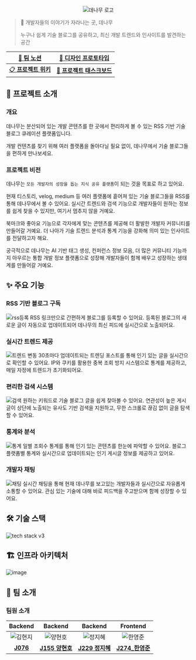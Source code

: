 <div align="center">
  <img src="https://github.com/user-attachments/assets/e15ccd74-1e0c-4e02-8df2-6fed0f3236ff" alt="데나무 로고"/>
</div>

> 🎋 개발자들의 이야기가 자라나는 곳, 데나무
>
> 누구나 쉽게 기술 블로그를 공유하고, 최신 개발 트렌드와 인사이트를 발견하는 공간

<div align = 'center'>

| [📑 팀 노션](https://crocus-grip-257.notion.site/Web41-16561470aa0680518389e25b393b0ec8?pvs=4) | [🎨 디자인 프로토타입](https://www.figma.com/design/RcFu9MLQigDPZRrDW19Uic/Denamu---Design?node-id=36-5&node-type=frame&t=IzLL9ahn668ZHBRA-0) |
|----------------------------------------------------------------------------------------------------------|---------------------------------------------------------------------------------------------------------------------------------------|
| [📋 **프로젝트 위키**](https://github.com/boostcampwm-2024/refactor-web41-dennanu/wiki) |                               [🚀 **프로젝트 태스크보드**](https://github.com/orgs/boostcampwm-2024/projects/240/views/1)                               |


</div>


## 📖 프로젝트 소개
### 개요
데나무는 분산되어 있는 개발 콘텐츠를 한 곳에서 편리하게 볼 수 있는 RSS 기반 기술 블로그 큐레이션 플랫폼입니다.

개발 컨텐츠를 찾기 위해 여러 플랫폼을 돌아다닐 필요 없이, 데나무에서 기술 블로그들을 편하게 만나보세요.

### 프로젝트 비전
데나무는 `모든 개발자의 성장을 돕는 지식 공유 플랫폼`이 되는 것을 목표로 하고 있어요.

현재 티스토리, velog, medium 등 여러 플랫폼에 흩어져 있는 기술 블로그들을 RSS를 통해 데나무에서 볼 수 있어요. 실시간 트렌드와 검색 기능으로 개발자들이 원하는 정보를 쉽게 찾을 수 있지만, 여기서 멈추지 않을 거예요.

북마크와 좋아요 기능으로 각자에게 맞는 콘텐츠를 제공해 더 활발한 개발자 커뮤니티를 만들어갈 거예요. 더 나아가 기술 트렌드 분석과 통계 기능을 강화해 의미 있는 인사이트를 전달하고자 해요.

궁극적으로 데나무는 AI 기반 태그 생성, 컨퍼런스 정보 모음, 더 많은 커뮤니티 기능까지 아우르는 통합 개발 정보 플랫폼으로 성장해 개발자들이 함께 배우고 성장하는 생태계를 만들어갈 거예요.

## ✨ 주요 기능

### RSS 기반 블로그 구독
![rss등록](https://github.com/user-attachments/assets/f374cbc1-121e-4360-848a-b18fd4143732)
RSS 링크만으로 간편하게 블로그를 등록할 수 있어요. 등록된 블로그의 새로운 글이 자동으로 업데이트되어 데나무의 최신 피드에 실시간으로 노출되어요.

### 실시간 트렌드 제공
![트렌드 변동](https://github.com/user-attachments/assets/74703d28-5135-4d28-88b2-76967c85488b)
30초마다 업데이트되는 트렌딩 포스트를 통해 인기 있는 글을 실시간으로 확인할 수 있어요. IP와 쿠키를 활용한 중복 조회 방지 시스템으로 통계를 제공하고, 매일 자정에 트렌드가 초기화되어요.

### 편리한 검색 시스템
![검색](https://github.com/user-attachments/assets/38687c31-92be-41e1-a50e-5e39f5c8f19f)
원하는 키워드로 기술 블로그 글을 쉽게 찾아볼 수 있어요. 연관성이 높은 게시글이 상단에 노출되는 유사도 기반 검색을 지원하고, 무한 스크롤로 끊김 없이 글을 탐색할 수 있어요.

### 통계와 분석
![통계](https://github.com/user-attachments/assets/1a692e0a-4ef6-48bd-b2c1-5bd3bb5daf5d)
일별 조회수 통계를 통해 인기 있는 콘텐츠를 한눈에 파악할 수 있어요. 블로그 플랫폼별 통계와 실시간으로 업데이트되는 인기 게시글 정보를 제공하고 있어요.

### 개발자 채팅
![채팅](https://github.com/user-attachments/assets/7c913fd5-e6e9-442c-bb41-3a60677614cd)
실시간 채팅을 통해 현재 데나무를 보고있는 개발자들과 실시간으로 자유롭게 소통할 수 있어요. 관심 있는 기술에 대해 바로 피드백을 주고받으며 함께 성장할 수 있어요.

## 🛠 기술 스택

<img src="https://github.com/user-attachments/assets/a6434f11-8b71-4a7b-93fd-fcd7e0229fa0" alt="tech stack v3" >

## 🏗️ 인프라 아키텍처
![image](https://github.com/user-attachments/assets/6523b71d-2bee-4f24-b8ec-436b747c6cc7)


## 👥 팀 소개

### 팀원 소개
|  **Backend**   |     **Backend**      |        **Backend**         |        **Frontend**        |
|:--------------:| :------------------: | :-------------------------: | :-----------------------: |
| ![김현지][kimhji] |  ![양현호][adkm12]  |     ![정지혜][Jeongwisdom]     |    ![한영준][zizonyoungjun]     |
| **[J076 ][kimhji_g]** | **[J155 양현호][adkm12_g]** | **[J229 정지혜][Jeongwisdom_g]** | **[J274_한영준][zizonyoungjun_g]** |


[kimhji]: https://avatars.githubusercontent.com/u/126762281?v=4
[adkm12]: https://avatars.githubusercontent.com/u/113611718?v=4
[Jeongwisdom]: https://avatars.githubusercontent.com/u/108439935?v=4
[zizonyoungjun]: https://avatars.githubusercontent.com/u/86956991?v=4

[kimhji_g]: https://github.com/kimhji
[adkm12_g]: https://github.com/adkm12
[Jeongwisdom_g]: https://github.com/Jeongwisdom
[zizonyoungjun_g]: https://github.com/zizonyoungjun
